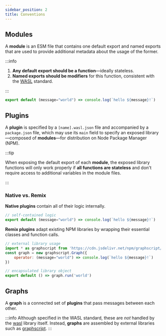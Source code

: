 ```yaml
---
sidebar_position: 2
title: Conventions
---
```


##  Modules
A **module** is an ESM file that contains one default export and named exports that are used to provide additional metadata about the usage of the former.

:::info

1. **Any default export should be a function**—ideally stateless.
2. **Named exports should be modifiers** for this function, consistent with the [WASL](../libraries/wasl/index.md) standard.

:::

```javascript title="hello.js"
export default (message="world") => console.log(`hello ${message}!`)
```

## Plugins
A **plugin** is specified by a `[name].wasl.json` file and accompanied by a `package.json` file, which may use its `main` field to specify an exposed library—composed of **modules**—for distribution on Node Package Manager (NPM).

:::tip 

When exposing the default export of each **module**, the exposed library functions will only work properly if **all functions are stateless** and don't require access to additional variables in the module files.

:::

### Native vs. Remix
**Native plugins** contain all of their logic internally.

``` javascript
// self-contained logic
export default (message="world") => console.log(`hello ${message}!`)
```

**Remix plugins** adapt existing NPM libraries by wrapping their essential classes and function calls.

``` javascript
// external library usage
import * as graphscript from 'https://cdn.jsdelivr.net/npm/graphscript/dist/index.esm.js'
const graph = new graphscript.Graph({
    operator: (message="world") => console.log(`hello ${message}!`)
})

// encapsulated library object
export default () => graph.run('world')
```

## Graphs
A **graph** is a connected set of **plugins** that pass messages between each other. 

:::info 
Although specified in the WASL standard, these are *not* handled by the [wasl](../libraries/wasl/index.md) library itself. Instead, **graphs** are assembled by external libraries such as [graphscript](../libraries/graphscript/index.md).
:::